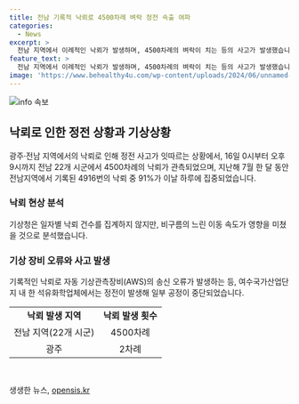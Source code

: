```yaml
---
title: 전남 기록적 낙뢰로 4500차례 벼락 정전 속출 여파
categories:
  - News
excerpt: >
  전남 지역에서 이례적인 낙뢰가 발생하며, 4500차례의 벼락이 치는 등의 사고가 발생했습니다. 광주지방기상청에 따르면 지역에서 4500차례의 낙뢰가 관측되었고, 지난 한 달 동안의 낙뢰 건수의 91%가 이 하루에 집중되었다고 합니다. 기상청은 비구름의 느린 이동 속도가 이 현상에 영향을 미쳤다고 분석했으며, 이로 인해 일부 공장에서는 정전으로 인한 중단이 발생했습니다.
feature_text: >
  전남 지역에서 이례적인 낙뢰가 발생하며, 4500차례의 벼락이 치는 등의 사고가 발생했습니다. 광주지방기상청에 따르면 지역에서 4500차례의 낙뢰가 관측되었고, 지난 한 달 동안의 낙뢰 건수의 91%가 이 하루에 집중되었다고 합니다. 기상청은 비구름의 느린 이동 속도가 이 현상에 영향을 미쳤다고 분석했으며, 이로 인해 일부 공장에서는 정전으로 인한 중단이 발생했습니다.
image: 'https://www.behealthy4u.com/wp-content/uploads/2024/06/unnamed-file.png'
---
```


<p><img src="https://www.behealthy4u.com/wp-content/uploads/2024/06/unnamed-file.png" alt="info 속보" /></p>

<h2 data-ke-size="size26">낙뢰로 인한 정전 상황과 기상상황</h2>

<p data-ke-size="size16">광주·전남 지역에서의 낙뢰로 인해 정전 사고가 잇따르는 상황에서, 16일 0시부터 오후 9시까지 전남 22개 시군에서 4500차례의 낙뢰가 관측되었으며, 지난해 7월 한 달 동안 전남지역에서 기록된 4916번의 낙뢰 중 91%가 이날 하루에 집중되었습니다.</p>

<h3>낙뢰 현상 분석</h3>

<p data-ke-size="size16">기상청은 일자별 낙뢰 건수를 집계하지 않지만, 비구름의 느린 이동 속도가 영향을 미쳤을 것으로 분석했습니다.</p>

<h3>기상 장비 오류와 사고 발생</h3>

<p data-ke-size="size16">기록적인 낙뢰로 자동 기상관측장비(AWS)의 송신 오류가 발생하는 등, 여수국가산업단지 내 한 석유화학업체에서는 정전이 발생해 일부 공정이 중단되었습니다.</p>

<table style="width: 100%;">
<tbody>
<tr>
<td style="text-align: center; height: 17px;"><b>낙뢰 발생 지역</b></td>
<td style="text-align: center; height: 17px;"><b>낙뢰 발생 횟수</b></td>
</tr>
<tr>
<td style="text-align: center; height: 17px;">전남 지역(22개 시군)</td>
<td style="text-align: center; height: 17px;">4500차례</td>
</tr>
<tr>
<td style="text-align: center; height: 17px;">광주</td>
<td style="text-align: center; height: 17px;">2차례</td>
</tr>
</tbody>
</table>

<p data-ke-size="size16">&nbsp;</p>
생생한 뉴스, <a href="https://opensis.kr" rel="dofollow">opensis.kr</a>


